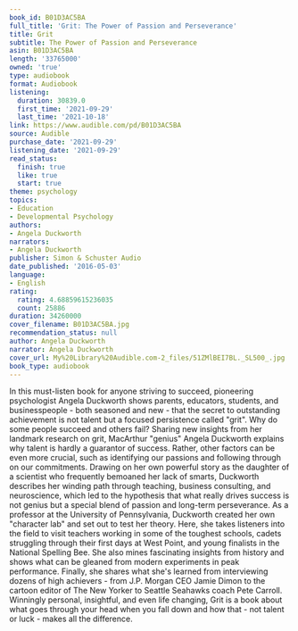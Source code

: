 ```yaml
---
book_id: B01D3AC5BA
full_title: 'Grit: The Power of Passion and Perseverance'
title: Grit
subtitle: The Power of Passion and Perseverance
asin: B01D3AC5BA
length: '33765000'
owned: 'true'
type: audiobook
format: Audiobook
listening:
  duration: 30839.0
  first_time: '2021-09-29'
  last_time: '2021-10-18'
link: https://www.audible.com/pd/B01D3AC5BA
source: Audible
purchase_date: '2021-09-29'
listening_date: '2021-09-29'
read_status:
  finish: true
  like: true
  start: true
theme: psychology
topics:
- Education
- Developmental Psychology
authors:
- Angela Duckworth
narrators:
- Angela Duckworth
publisher: Simon & Schuster Audio
date_published: '2016-05-03'
language:
- English
rating:
  rating: 4.68859615236035
  count: 25886
duration: 34260000
cover_filename: B01D3AC5BA.jpg
recommendation_status: null
author: Angela Duckworth
narrator: Angela Duckworth
cover_url: My%20Library%20Audible.com-2_files/51ZMlBEI7BL._SL500_.jpg
book_type: audiobook
---
```

In this must-listen book for anyone striving to succeed, pioneering psychologist Angela Duckworth shows parents, educators, students, and businesspeople - both seasoned and new - that the secret to outstanding achievement is not talent but a focused persistence called "grit".
Why do some people succeed and others fail? Sharing new insights from her landmark research on grit, MacArthur "genius" Angela Duckworth explains why talent is hardly a guarantor of success. Rather, other factors can be even more crucial, such as identifying our passions and following through on our commitments.
Drawing on her own powerful story as the daughter of a scientist who frequently bemoaned her lack of smarts, Duckworth describes her winding path through teaching, business consulting, and neuroscience, which led to the hypothesis that what really drives success is not genius but a special blend of passion and long-term perseverance. As a professor at the University of Pennsylvania, Duckworth created her own "character lab" and set out to test her theory.
Here, she takes listeners into the field to visit teachers working in some of the toughest schools, cadets struggling through their first days at West Point, and young finalists in the National Spelling Bee. She also mines fascinating insights from history and shows what can be gleaned from modern experiments in peak performance. Finally, she shares what she's learned from interviewing dozens of high achievers - from J.P. Morgan CEO Jamie Dimon to the cartoon editor of The New Yorker to Seattle Seahawks coach Pete Carroll.
Winningly personal, insightful, and even life changing, Grit is a book about what goes through your head when you fall down and how that - not talent or luck - makes all the difference.

